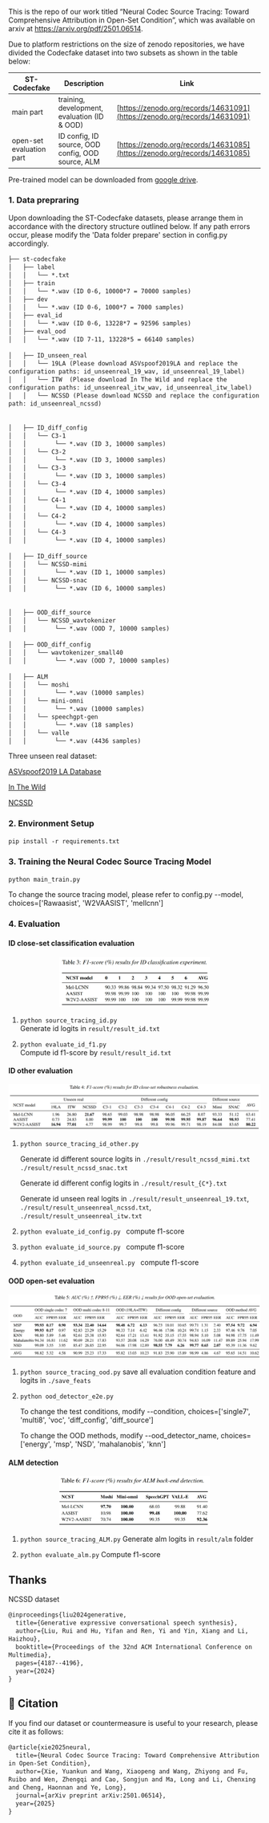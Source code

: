 This is the repo of our work titled “Neural Codec Source Tracing: Toward Comprehensive Attribution in Open-Set Condition”, which was available on arxiv at https://arxiv.org/pdf/2501.06514.

Due to platform restrictions on the size of zenodo repositories, we have divided the Codecfake dataset into two subsets as shown in the table below:

| ST-Codecfake            | Description                                      | Link                                                                 |
|-------------------------|--------------------------------------------------|----------------------------------------------------------------------|
| main part               | training, development, evaluation (ID & OOD)     | [https://zenodo.org/records/14631091](https://zenodo.org/records/14631091) |
| open-set evaluation part| ID config, ID source, OOD config, OOD source, ALM| [https://zenodo.org/records/14631085](https://zenodo.org/records/14631085) |

Pre-trained model can be downloaded from [google drive](https://drive.google.com/drive/folders/1Z-7VvMUyWlUDnmk_uLksIXFCagZBWdWQ?usp=sharing).


### 1. Data prepraring

Upon downloading the ST-Codecfake datasets, please arrange them in accordance with the directory structure outlined below. If any path errors occur, please modify the 'Data folder prepare' section in config.py accordingly.

```
├── st-codecfake
│   ├── label
│   │   └── *.txt
│   ├── train
│   │   └── *.wav (ID 0-6, 10000*7 = 70000 samples)
│   ├── dev
│   │   └── *.wav (ID 0-6, 1000*7 = 7000 samples)
│   ├── eval_id
│   │   └── *.wav (ID 0-6, 13228*7 = 92596 samples)
│   ├── eval_ood
│   │   └── *.wav (ID 7-11, 13228*5 = 66140 samples)

│   ├── ID_unseen_real
│   │   └── 19LA (Please download ASVspoof2019LA and replace the configuration paths: id_unseenreal_19_wav, id_unseenreal_19_label)
│   │   └── ITW  (Please download In The Wild and replace the configuration paths: id_unseenreal_itw_wav, id_unseenreal_itw_label)
│   │   └── NCSSD (Please download NCSSD and replace the configuration path: id_unseenreal_ncssd)


│   ├── ID_diff_config
│   │   └── C3-1
│   │        └── *.wav (ID 3, 10000 samples)
│   │   └── C3-2
│   │        └── *.wav (ID 3, 10000 samples)
│   │   └── C3-3
│   │        └── *.wav (ID 3, 10000 samples)
│   │   └── C3-4
│   │        └── *.wav (ID 4, 10000 samples)
│   │   └── C4-1
│   │        └── *.wav (ID 4, 10000 samples)
│   │   └── C4-2
│   │        └── *.wav (ID 4, 10000 samples)
│   │   └── C4-3 
│   │        └── *.wav (ID 4, 10000 samples)

│   ├── ID_diff_source
│   │   └── NCSSD-mimi
│   │        └── *.wav (ID 1, 10000 samples)
│   │   └── NCSSD-snac
│   │        └── *.wav (ID 6, 10000 samples)


│   ├── OOD_diff_source
│   │   └── NCSSD_wavtokenizer
│   │        └── *.wav (OOD 7, 10000 samples)

│   ├── OOD_diff_config
│   │   └── wavtokenizer_small40
│   │        └── *.wav (OOD 7, 10000 samples)

│   ├── ALM
│   │   └── moshi
│   │        └── *.wav (10000 samples)
│   │   └── mini-omni
│   │        └── *.wav (10000 samples)
│   │   └── speechgpt-gen
│   │        └── *.wav (18 samples)
│   │   └── valle
│   │        └── *.wav (4436 samples)

```
Three unseen real dataset:

[ASVspoof2019 LA Database](https://datashare.ed.ac.uk/handle/10283/3336)

[In The Wild](https://deepfake-demo.aisec.fraunhofer.de/in_the_wild)

[NCSSD](https://huggingface.co/datasets/walkerhyf/NCSSD)

### 2. Environment Setup

`pip install -r requirements.txt`

### 3. Training the Neural Codec Source Tracing Model

`python main_train.py `

To change the source tracing model, please refer to config.py --model, choices=['Rawaasist', 'W2VAASIST', 'mellcnn']

### 4. Evaluation

#### ID close-set classification evaluation
<p align="center">
  <img src="figure/ID_f1.png" width="300" height="100">
</p>

1. `python source_tracing_id.py `  
Generate id logits in `result/result_id.txt`

2. `python evaluate_id_f1.py `  
Compute id f1-score by `result/result_id.txt`



#### ID other evaluation
<p align="center">
  <img src="figure/id_other.png">
</p>


1. `python source_tracing_id_other.py `

    Generate id different source logits in `./result/result_ncssd_mimi.txt` `./result/result_ncssd_snac.txt` 

    Generate id different config logits in `./result/result_{C*}.txt`

    Generate id unseen real logits in   `./result/result_unseenreal_19.txt`,
        `./result/result_unseenreal_ncssd.txt`,
        `./result/result_unseenreal_itw.txt`


2. `python evaluate_id_config.py ` compute f1-score

3. `python evaluate_id_source.py ` compute f1-score

4. `python evaluate_id_unseenreal.py ` compute f1-score

#### OOD open-set evaluation
<p align="center">
  <img src="figure/ood.png">
</p>

1. `python source_tracing_ood.py` save all evaluation condition feature and logits in `./save_feats`

2. `python ood_detector_e2e.py` 

    To change the test conditions, modify --condition, choices=['single7', 'multi8', 'voc', 'diff_config', 'diff_source']

    To change the OOD methods, modify --ood_detector_name, choices=['energy', 'msp', 'NSD',  'mahalanobis',  'knn']



#### ALM detection 

<p align="center">
  <img src="figure/alm.png" width="300" height="100">
</p>

1. `python source_tracing_ALM.py` Generate alm logits in `result/alm` folder

2. `python evaluate_alm.py`  Compute f1-score 


##  Thanks
NCSSD dataset
```
@inproceedings{liu2024generative,
  title={Generative expressive conversational speech synthesis},
  author={Liu, Rui and Hu, Yifan and Ren, Yi and Yin, Xiang and Li, Haizhou},
  booktitle={Proceedings of the 32nd ACM International Conference on Multimedia},
  pages={4187--4196},
  year={2024}
}
```



## 📝 Citation

If you find our dataset or countermeasure is useful to your research, please cite it as follows:

```
@article{xie2025neural,
  title={Neural Codec Source Tracing: Toward Comprehensive Attribution in Open-Set Condition},
  author={Xie, Yuankun and Wang, Xiaopeng and Wang, Zhiyong and Fu, Ruibo and Wen, Zhengqi and Cao, Songjun and Ma, Long and Li, Chenxing and Cheng, Haonnan and Ye, Long},
  journal={arXiv preprint arXiv:2501.06514},
  year={2025}
}
```
